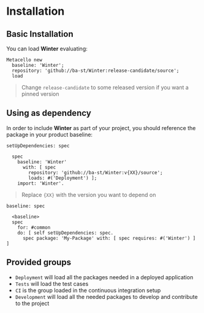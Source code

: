 # Installation

## Basic Installation

You can load **Winter** evaluating:

```smalltalk
Metacello new
  baseline: 'Winter';
  repository: 'github://ba-st/Winter:release-candidate/source';
  load
```
>  Change `release-candidate` to some released version if you want a pinned version

## Using as dependency

In order to include **Winter** as part of your project, you should reference the package in your product baseline:

```smalltalk
setUpDependencies: spec

  spec
    baseline: 'Winter'
      with: [ spec
        repository: 'github://ba-st/Winter:v{XX}/source';
        loads: #('Deployment') ];
    import: 'Winter'.
```
> Replace `{XX}` with the version you want to depend on

```smalltalk
baseline: spec

  <baseline>
  spec
    for: #common
    do: [ self setUpDependencies: spec.
      spec package: 'My-Package' with: [ spec requires: #('Winter') ] ]
```

## Provided groups

- `Deployment` will load all the packages needed in a deployed application
- `Tests` will load the test cases
- `CI` is the group loaded in the continuous integration setup
- `Development` will load all the needed packages to develop and contribute to the project